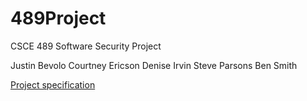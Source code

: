 # 489Project
CSCE 489 Software Security Project

Justin Bevolo
Courtney Ericson
Denise Irvin
Steve Parsons
Ben Smith

[Project specification](https://tamu.blackboard.com/bbcswebdav/pid-3768583-dt-content-rid-26683271_1/courses/CSCE.489.1731.M2/specification.html)
